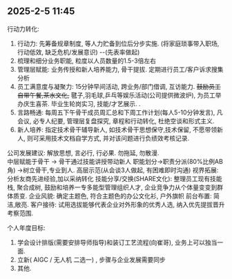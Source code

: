 ## 2025-2-5 11:45

行动力转化:
1. 行动力: 先筹备规章制度, 等人力贮备到位后分步实施. (将家庭琐事带入职场, 行动低效, 缺乏危机/发展意识)  --(先表率做起)
2. 梳理和细分业务职能, 粒度以人员数量的1.5-3倍左右  
3. 管理层赋能:  业务传授和新人培养能力, 骨干提拔.   定期进行员工/客户诉求搜集分析
4. 员工满意度与凝聚力: 15分钟早间活动, 跨业务/部门借调, 互访能力. ~~鼓励员工自带午餐,茶水文化,~~ 毽子,羽毛球,乒乓等娱乐活动(公司提供微波炉), 为员工举办庆生喜茶. 毕业生轮岗实习, 技能/才艺展示. . 
5. 言路畅通: 每周五下午骨干成员周汇总和下周工作计划(每人5-10分钟发言), 凡会议, 必专人纪要, 管理层复盘探究, 章程和行动转化, 杜绝空谈和形式主义.
6. 新人培养: 指定技术骨干辅导新人, 如技术骨干思想保守,技术保留,  不愿带领新人, 则可采用技术文档自学方式, 并对该问题进行负绩效考核记录.



公司发展建议:
解放思想, 言必行, 行必果. 勿拖延, 勿散漫.  
中层赋能于骨干 -> 骨干通过技能讲授带动新人
职能划分->职责分派(80%比例AB角) ->树立骨干,专业到人.
高层示范(从会谈3人做起, 有困难即时沟通)
视界拓展: 分析友商先进经验,加以采纳转化
技能分享/交换(SHARE文化): 整理员工现有技能栈, 聚合成树, 鼓励和培养一专多能型管理组织人才, 企业竞争力从个体量变变到群体质变.
企业风貌: 确定主题色, 符合主题色的办公文化衫, 户外旗帜 
前台布置: 简洁,敞亮. 
客户接待: 试用选拔能够代表企业对外形象的优秀人选, 纳入优先提拔晋升考察范围.  



个人年度目标:
1. 学会设计排版(需要安排导师指导)和装订工艺流程(向崔哥), 业务上可以独当一面.
2. 立新( AIGC / 无人机 二选一) , 步骤与企业发展需要同步
3. 其他.